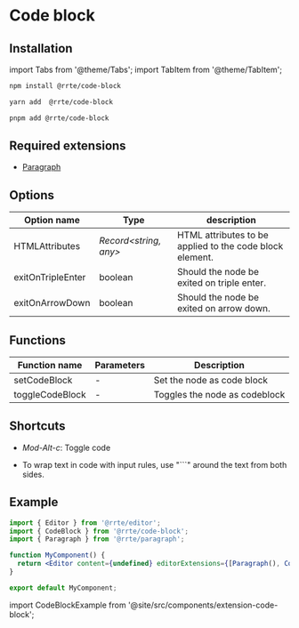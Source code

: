 # Code block

## Installation

import Tabs from '@theme/Tabs';
import TabItem from '@theme/TabItem';

<Tabs>
  <TabItem value="npm" label="npm" default>

```bash
npm install @rrte/code-block
```

  </TabItem>
  <TabItem value="yarn" label="yarn">

```bash
yarn add  @rrte/code-block
```

  </TabItem>
  <TabItem value="pnpm" label="pnpm">

```bash
pnpm add @rrte/code-block
```

  </TabItem>
</Tabs>

## Required extensions

- [Paragraph](paragraph)

## Options

| Option name       | Type                   | description                                              |
| ----------------- | ---------------------- | -------------------------------------------------------- |
| HTMLAttributes    | _Record\<string, any>_ | HTML attributes to be applied to the code block element. |
| exitOnTripleEnter | boolean                | Should the node be exited on triple enter.               |
| exitOnArrowDown   | boolean                | Should the node be exited on arrow down.                 |

## Functions

| Function name   | Parameters | Description                   |
| --------------- | ---------- | ----------------------------- |
| setCodeBlock    | -          | Set the node as code block    |
| toggleCodeBlock | -          | Toggles the node as codeblock |

## Shortcuts

- _Mod-Alt-c_: Toggle code

- To wrap text in code with input rules, use "```" around the text from both sides.

## Example

```jsx
import { Editor } from '@rrte/editor';
import { CodeBlock } from '@rrte/code-block';
import { Paragraph } from '@rrte/paragraph';

function MyComponent() {
  return <Editor content={undefined} editorExtensions={[Paragraph(), CodeBlock()]} />;
}

export default MyComponent;
```

import CodeBlockExample from '@site/src/components/extension-code-block';

<CodeBlockExample />
